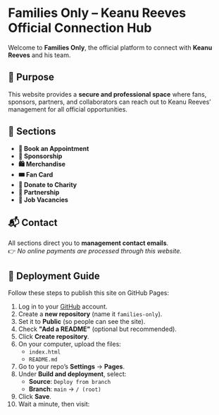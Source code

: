 # Families Only – Keanu Reeves Official Connection Hub  

Welcome to **Families Only**, the official platform to connect with **Keanu Reeves** and his team.  

## 🌟 Purpose  
This website provides a **secure and professional space** where fans, sponsors, partners, and collaborators can reach out to Keanu Reeves’ management for all official opportunities.  

## 📂 Sections  
- **📅 Book an Appointment**  
- **🤝 Sponsorship**  
- **🛍 Merchandise**  
- **🎟 Fan Card**  
- **💝 Donate to Charity**  
- **🚀 Partnership**  
- **💼 Job Vacancies**  

## 📬 Contact  
All sections direct you to **management contact emails**.  
👉 *No online payments are processed through this website.*  

## 🚀 Deployment Guide  

Follow these steps to publish this site on GitHub Pages:  

1. Log in to your [GitHub](https://github.com) account.  
2. Create a **new repository** (name it `families-only`).  
3. Set it to **Public** (so people can see the site).  
4. Check **"Add a README"** (optional but recommended).  
5. Click **Create repository**.  
6. On your computer, upload the files:  
   - `index.html`  
   - `README.md`  
7. Go to your repo’s **Settings** → **Pages**.  
8. Under **Build and deployment**, select:  
   - **Source**: `Deploy from branch`  
   - **Branch**: `main` → `/ (root)`  
9. Click **Save**.  
10. Wait a minute, then visit:  
